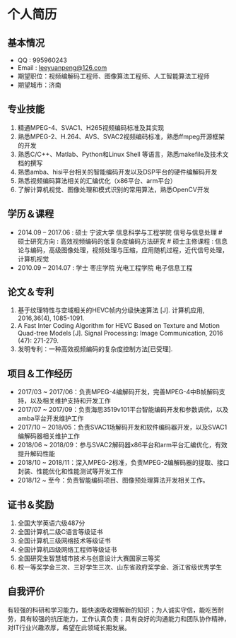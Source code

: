 # 个人简历

## 基本情况
-	QQ : 995960243
-	Email : leeyuanpeng@126.com
-	期望职位：视频编解码工程师、图像算法工程师、人工智能算法工程师
-	期望城市：济南

## 专业技能
1. 精通MPEG-4、SVAC1、H265视频编码标准及其实现
2. 熟悉MPEG-2、H.264、AVS、SVAC2视频编码标准，熟悉ffmpeg开源框架的开发
3. 熟悉C/C++、Matlab、Python和Linux Shell 等语言，熟悉makefile及技术文档的撰写
4. 熟悉amba、hisi平台相关的智能编码开发以及DSP平台的硬件编解码开发
5. 熟悉视频编码算法相关的汇编优化（x86平台、arm平台）
6. 了解计算机视觉、图像处理和模式识别的常用算法，熟悉OpenCV开发

## 学历＆课程
-	2014.09 – 2017.06 : 硕士	宁波大学  信息科学与工程学院 信号与信息处理
         # 硕士研究方向 : 高效视频编码的低复杂度编码方法研究
         # 硕士主修课程 : 信息论与编码，高级图像处理，视频处理与压缩，应用随机过程，近代信号处理，计算机视觉
-	2010.09 – 2014.07 : 学士	枣庄学院 光电工程学院 电子信息工程

## 论文＆专利
1. 基于纹理特性与空域相关的HEVC帧内分级快速算法 [J]. 计算机应用, 2016,36(4), 1085-1091.
2. A Fast Inter Coding Algorithm for HEVC Based on Texture and Motion Quad-tree Models [J]. Signal Processing: Image Communication, 2016 (47): 271-279.
3. 发明专利：一种高效视频编码的复杂度控制方法[已受理].

## 项目＆工作经历
-	2017/03 ~ 2017/06：负责MPEG-4编解码开发，完善MPEG-4中B帧解码支持，以及相关维护支持和开发工作
-	2017/07 ~ 2017/09：负责海思3519v101平台智能编码开发和参数调优，以及amba平台开发维护工作
-	2017/10 ~ 2018/05：负责SVAC1场解码开发和软件编码器开发，以及SVAC1编解码器相关维护工作
-	2018/06 ~ 2018/09：参与SVAC2解码器x86平台和arm平台汇编优化，有效提升解码性能
-	2018/10 ~ 2018/11：深入MPEG-2标准，负责MPEG-2编解码器的提取、接口封装、性能优化和性能测试等开发工作
-	2018/12 ~ 至今：负责智能编码项目、图像预处理算法开发相关工作。

## 证书＆奖励

1. 全国大学英语六级487分
2. 全国计算机二级C语言等级证书
3. 全国计算机三级网络技术等级证书
4. 全国计算机四级网络工程师等级证书
5. 全国研究生智慧城市技术与创意设计大赛国家三等奖
6. 校一等奖学金三次、三好学生三次、山东省政府奖学金、浙江省级优秀学生 

## 自我评价
   有较强的科研和学习能力，能快速吸收理解新的知识；为人诚实守信，能吃苦耐劳，具有较强的抗压能力，工作认真负责；具有良好的沟通能力和团队协作精神，对IT行业兴趣浓厚，希望在此领域长期发展。
